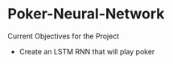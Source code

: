 # Poker-Neural-Network

Current Objectives for the Project

- Create an LSTM RNN that will play poker
